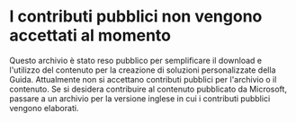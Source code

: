 # I contributi pubblici non vengono accettati al momento

Questo archivio è stato reso pubblico per semplificare il download e l'utilizzo del contenuto per la creazione di soluzioni personalizzate della Guida.
Attualmente non si accettano contributi pubblici per l'archivio o il contenuto.
Se si desidera contribuire al contenuto pubblicato da Microsoft, passare a un archivio per la versione inglese in cui i contributi pubblici vengono elaborati.
